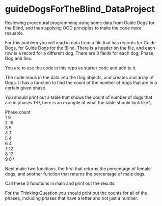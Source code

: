 # guideDogsForTheBlind_DataProject
Reviewing procedural programming using some data from Guide Dogs for the Blind, and then applying OOD principles to make the code more resuable.

For this problem you will read in data from a file that has records for Guide Dogs, for Guide Dogs for the Blind.  There is a header on the file, and each row is a record for a different dog.  There are 3 fields for each dog; Phase, Dog and Sex.  

You are to use the code in this repo as starter code and add to it.

The code reads in the data into the Dog objects, and creates and array of Dogs.  It has a function to find the count of the number of dogs that are in a certain given phase.  

You should print out a table that shows the count of number of dogs that are in phases 1-9, here is an example of what the table should look like:\

Phase   count\
1       	9\
2       	16\
3       	5\
4      	 7\
5       	4\
6       	4\
7       	12\
8       	17\
9       	0 \

Next make two functions, the first that returns the percentage of female dogs, and another function that returns the percentage of male dogs.  

Call these 2 functions in main and print out the results.

For the Thinking Question you should print out the counts for all of the phases, including phases that have a letter and not just a number.

